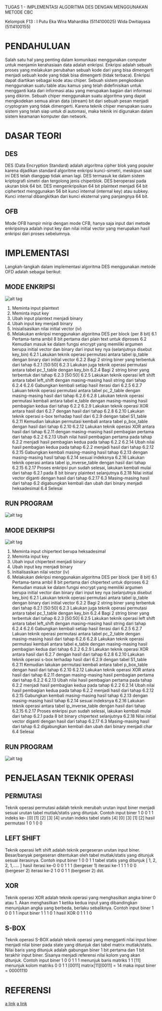 TUGAS 1 - IMPLEMENTASI ALGORITMA DES DENGAN MENGGUNAKAN METODE CBC

Kelompok F13 :
  I Putu Eka Wira Mahardika (5114100025)
  Wida Dwitiayasa           (5114100155)
  
# PENDAHULUAN #

Salah satu hal yang penting dalam komunikasi menggunakan computer untuk menjamin kerahasiaan data adalah enkripsi. Enkripsi adalah sebuah proses yang melakukan perubahan sebuah kode dari yang bisa dimengerti menjadi sebuah kode yang tidak bisa dimengerti (tidak terbaca). Enkripsi dapat diartikan sebagai kode atau chiper. Sebuah sistem pengkodean menggunakan suatu table atau kamus yang telah didefinisikan untuk mengganti kata dari informasi atau yang merupakan bagian dari informasi yang dikirim. Sebuah chiper menggunakan suatu algoritma yang dapat mengkodekan semua aliran data (stream) bit dari sebuah pesan menjadi cryptogram yang tidak dimengerti. Karena teknik chiper merupakan suaru sistem yang telah siap untuk di automasi, maka teknik ini digunakan dalam sistem keamanan komputer dan network. 

# DASAR TEORI #

## DES ##
DES (Data Encryption Standard) adalah algoritma cipher blok yang populer karena dijadikan standard algoritme enkripsi kunci-simetri, meskipun saat ini DES telah dianggap tidak aman lagi. DES termasuk ke dalam sistem kriptografi simetri dan tergolong jenis chiperblok. DES beroperasi pada ukuran blok 64 bit. DES mengenkripsikan 64 bit plaintext menjadi 64 bit ciphertext menggunakan 56 bit kunci internal (internal key) atau subkey. Kunci internal dibangkitkan dari kunci eksternal yang panjangnya 64 bit.

## OFB ##
Mode OFB hampir mirip dengan mode CFB, hanya saja input dari metode enkripsinya adalah input key dan nilai initial vector yang merupakan hasil enkripsi dari proses sebelumnya. 

# IMPLEMENTASI #

Langkah-langkah dalam implementasi algoritma DES menggunakan metode OFD adalah sebagai berikut:

## MODE ENKRIPSI ##

![alt tag](https://github.com/wiramahardika/KIJ2017/blob/master/img/Screen%20Shot%202017-03-31%20at%2013.16.37.png?raw=true)

1. Meminta input plaintext
2. Meminta input key
3. Ubah input plaintext menjadi binary
4. Ubah input key menjadi binary
5. Inisialisasikan nilai initial vector (iv)
6. Melakukan enkripsi menggunakan algoritma DES per block (per 8 bit)
    6.1 Pertama-tama ambil 8 bit pertama dari plain text untuk diproses
    6.2 Kemudian masuk ke dalam fungsi encrypt yang memiliki argumen berupa initial vector dan binary dari input key nya (selanjutnya disebut key_bin)
        6.2.1 Lakukan teknik operasi permutasi antara tabel ip_table dengan binary dari initial vector
        6.2.2 Bagi 2 string biner yang terbentuk dari tahap 6.2.1 [50:50]
        6.2.3 Lakukan juga teknik operasi permutasi antara tabel pc_1_table dengan key_bin
        6.2.4 Bagi 2 string biner yang terbentuk dari tahap 6.2.3 [50:50]
        6.2.5 Lakukan teknik operasi left shift antara tabel left_shift dengan masing-masing hasil string dari tahap 6.2.4
        6.2.6 Gabungkan kembali setiap hasil iterasi dari 6.2.5
        6.2.7 Lakuan teknik operasi permutasi antara tabel pc_2_table dengan masing-masing hasil dari tahap 6.2.6
        6.2.8 Lakukan teknik operasi permutasi kembali antara tabel e_table dengan masing-masing hasil pembagian kedua dari tahap 6.2.2
        6.2.9 Lakukan teknik operasi XOR antara hasil dari 6.2.7 dengan hasil dari tahap 6.2.8
        6.2.10 Lakukan teknik operasi s-box terhadap hasil dari 6.2.9 dengan tabel S1_table
        6.2.11 Kemudian lakukan permutasi kembali antara tabel p_box_table dengan hasil dari tahap 6.2.10
        6.2.12 Lakukan teknik operasi XOR antara hasil dari tahap 6.2.11 dengan masing-masing hasil pembagian pertama dari tahap 6.2.2
        6.2.13 Ubah nilai hasil pembagian pertama pada tahap 6.2.2 menjadi hasil pembagian kedua pada tahap 6.2.2
        6.2.14 Ubah nilai hasil pembagian kedua pada tahap 6.2.2 menjadi hasil dari tahap 6.2.12
        6.2.15 Gabungkan kembali masing-masing hasil tahap 6.2.13 dengan masing-masing hasil tahap 6.2.14 sesuai indeksnya
        6.2.16 Lakukan teknik operasi antara tabel ip_inverse_table dengan hasil dari tahap 6.2.15
        6.2.17 Proses enkripsi pun sudah selesai, lakukan kembali mulai dari tahap 6.2.1 pada 8 bit binary plaintext selanjutnya
        6.2.18 Nilai initial vector diganti dengan hasil dari tahap 6.2.17 
    6.3 Masing-masing hasil dari tahap 6.2 digabungkan kembali dan ubah dari binary menjadi heksadesimal
    6.4 Selesai

## RUN PROGRAM ##

![alt tag](https://github.com/wiramahardika/KIJ2017/blob/master/img/Screen%20Shot%202017-03-31%20at%2013.22.44.png?raw=true)
    
## MODE DEKRIPSI ##

![alt tag](https://github.com/wiramahardika/KIJ2017/blob/master/img/Screen%20Shot%202017-03-31%20at%2013.16.44.png?raw=true)

1. Meminta input chipertext berupa heksadesimal
2. Meminta input key
3. Ubah input chipertext menjadi binary
4. Ubah input key menjadi binary
5. Initialisasikan nilai vector (iv)
6. Melakukan dekripsi menggunakan algoritma DES per block (per 8 bit)
    6.1 Pertama-tama ambil 8 bit pertama dari chipertext untuk diproses
    6.2 Kemudian masuk ke dalam fungsi encrypt yang memiliki argumen berupa initial vector dan binary dari input key nya (selanjutnya disebut key_bin)
        6.2.1 Lakukan teknik operasi permutasi antara tabel ip_table dengan binary dari initial vector
        6.2.2 Bagi 2 string biner yang terbentuk dari tahap 6.2.1 [50:50]
        6.2.3 Lakukan juga teknik operasi permutasi antara tabel pc_1_table dengan key_bin
        6.2.4 Bagi 2 string biner yang terbentuk dari tahap 6.2.3 [50:50]
        6.2.5 Lakukan teknik operasi left shift antara tabel left_shift dengan masing-masing hasil string dari tahap 6.2.4
        6.2.6 Gabungkan kembali setiap hasil iterasi dari 6.2.5
        6.2.7 Lakuan teknik operasi permutasi antara tabel pc_2_table dengan masing-masing hasil dari tahap 6.2.6
        6.2.8 Lakukan teknik operasi permutasi kembali antara tabel e_table dengan masing-masing hasil pembagian kedua dari tahap 6.2.2
        6.2.9 Lakukan teknik operasi XOR antara hasil dari 6.2.7 dengan hasil dari tahap 6.2.8
        6.2.10 Lakukan teknik operasi s-box terhadap hasil dari 6.2.9 dengan tabel S1_table
        6.2.11 Kemudian lakukan permutasi kembali antara tabel p_box_table dengan hasil dari tahap 6.2.10
        6.2.12 Lakukan teknik operasi XOR antara hasil dari tahap 6.2.11 dengan masing-masing hasil pembagian pertama dari tahap 6.2.2
        6.2.13 Ubah nilai hasil pembagian pertama pada tahap 6.2.2 menjadi hasil pembagian kedua pada tahap 6.2.2
        6.2.14 Ubah nilai hasil pembagian kedua pada tahap 6.2.2 menjadi hasil dari tahap 6.2.12
        6.2.15 Gabungkan kembali masing-masing hasil tahap 6.2.13 dengan masing-masing hasil tahap 6.2.14 sesuai indeksnya
        6.2.16 Lakukan teknik operasi antara tabel ip_inverse_table dengan hasil dari tahap 6.2.15
        6.2.17 Proses enkripsi pun sudah selesai, lakukan kembali mulai dari tahap 6.2.1 pada 8 bit binary chipertext selanjutnya
        6.2.18 Nilai initial vector diganti dengan hasil dari tahap 6.2.17 
    6.3 Masing-masing hasil dari tahap 6.2 digabungkan kembali dan ubah dari binary menjadi char
    6.4 Selesai

## RUN PROGRAM ##

![alt tag](https://github.com/wiramahardika/KIJ2017/blob/master/img/Screen%20Shot%202017-03-31%20at%2013.23.04.png?raw=true)

# PENJELASAN TEKNIK OPERASI #

## PERMUTASI ##
Teknik operasi permutasi adalah teknik merubah urutan input biner menjadi sesuai urutan tabel mutlak/statis yang ditunjuk.
Contoh
    input biner                  1   0   0   1   1
    indeks ke-                  [0] [1] [2] [3] [4]
    urutan indeks tabel statis  [4] [0] [3] [1] [2]
    hasil permutasi              1   0   1   0   0
    
## LEFT SHIFT ##
Teknik operasi left shift adalah teknik pergeseran urutan input biner. Besar/banyak pergeseran ditentukan oleh tabel mutlak/statis yang ditunjuk sesuai iterasinya.
Contoh
    input biner                  1   0   0   1   1
    tabel statis yang ditunjuk  [ 1, 2, 2, 1,..... ]
    hasil iterasi ke-0           0   0   1   1   1      (bergeser 1)
          iterasi ke-1           1   1   1   0   0      (bergeser 2)
          iterasi ke-2           1   0   0   1   1      (bergeser 2)
          dst.
          
## XOR ##
Teknik operasi XOR adalah teknik operasi yang menghasilkan angka biner 0 atau 1. Akan menghasilkan 1 ketika kedua input yang dibandingkan menunjukan angka yang berbeda, berlaku sebaliknya.
Contoh
    input biner                  1   0   0   1   1
    input biner                  1   1   1   0   1
    hasil XOR                    0   1   1   1   0
    
    
## S-BOX ##
Teknik operasi S-BOX adalah teknik operasi yang mengganti nilai input biner menjadi nilai biner pada state yang ditunjuk dari tabel matrix mutlak/statis. Nilai baris yang ditunjuk adalah gabungan biner 1 bit pertama dan 1 bit terakhir input biner. Sisanya menjadi referensi nilai kolom yang akan ditunjuk.
Contoh
    input biner                  1   0   0   1   1  1
    menunjuk baris matriks       1                  1    [11]
    menunjuk kolom matriks           0   0   1   1       [0011]
    matrix[11][0011] = 14 maka input biner = 00001110
    
# REFERENSI #

[a link](http://octarapribadi.blogspot.co.id/2012/10/contoh-enkripsi-dengan-algoritma-des.html)
[a link](https://en.wikipedia.org/wiki/Block_cipher_mode_of_operation)
